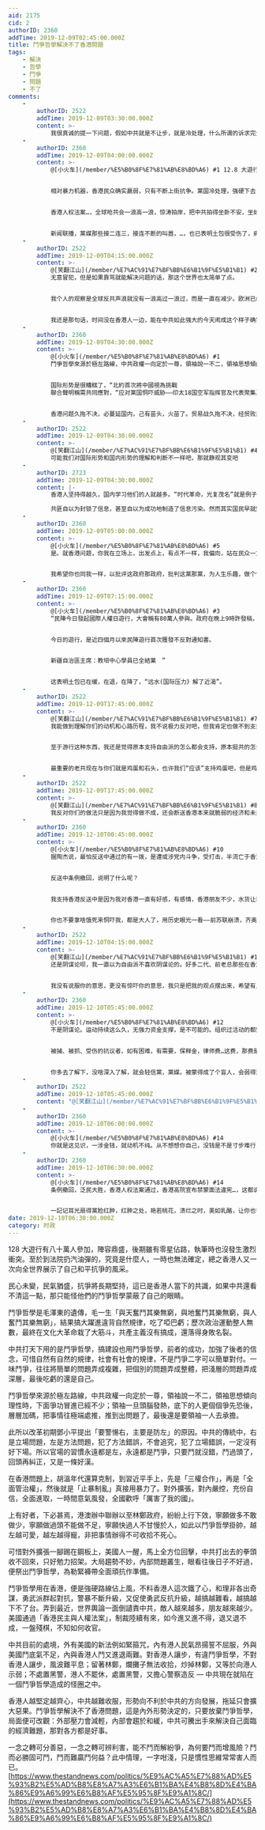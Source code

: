 ```yaml
---
aid: 2175
cid: 2
authorID: 2360
addTime: 2019-12-09T02:45:00.000Z
title: 鬥爭哲學解決不了香港問題
tags:
    - 解決
    - 哲學
    - 鬥爭
    - 問題
    - 不了
comments:
    -
        authorID: 2522
        addTime: 2019-12-09T03:30:00.000Z
        content: >-
            我很真诚的提一下问题，假如中共就是不让步，就是冷处理，什么所谓的诉求完全不理，香港还有什么牌打？或者说还能做什么伤到中共举措？我个人浅见，时间没有站在香港一边。
    -
        authorID: 2360
        addTime: 2019-12-09T04:00:00.000Z
        content: >-
            @[小火车](/member/%E5%B0%8F%E7%81%AB%E8%BD%A6) #1 12.8 大遊行有八十萬人參加，陣容鼎盛。


            相对暴力机器，香港民众确实羸弱，只有不断上街抗争。黨国冷处理，强硬下去，那只表明中共是个漠视民意，不尊重民意，肆意侵犯基本法，不守信的，丑陋的土包子。


            香港人权法案…，全球呛共会一浪高一浪，惊涛拍岸，把中共拍得坐卧不安，坐如针垫…


            新闻联播，黨媒那些接二连三，接连不断的叫嚣，…，也已表明土包很受伤了，痛风了。：)
    -
        authorID: 2522
        addTime: 2019-12-09T04:15:00.000Z
        content: >-
            @[笑翻江山](/member/%E7%AC%91%E7%BF%BB%E6%B1%9F%E5%B1%B1) #2
            无意冒犯，但是如果靠骂就能解决问题的话，那这个世界也太简单了点。


            我个人的观察是全球反共声浪就没有一浪高过一浪过，而是一直在减少。欧洲已经不怎么报道香港了，英国很多新闻网站都把香港的近况放到最下、德国法国西班牙已经是中立态度了，东盟多少年不敢和中共唱反调了，南美非洲也指望不上，美国这个法案我觉得也无非就是为了和中共博弈时多些筹码，而不是真心为了帮助香港人，且美国能打中共的手段贸易战都用过一遍了。


            我还是那句话，时间没在香港人一边，能在中共如此强大的今天闹成这个样子确实很厉害，但是也就这样了。我的了解是内地没有很受伤，反而稳定的很，之前反共的仍然反共，之前挺共的仍然挺共，没多少人因为香港事件转变立场。其实香港人想独立对抗中共就是不可能的，要不靠大陆人民帮助，要不靠英美介入，事实上现在两个外力都是远水解不了近渴。
    -
        authorID: 2360
        addTime: 2019-12-09T04:30:00.000Z
        content: >-
            @[小火车](/member/%E5%B0%8F%E7%81%AB%E8%BD%A6) #1
            鬥爭哲學來源於極左路線，中共政權一向定於一尊，領袖說一不二，領袖思想傾向理性時，下面爭功冒進已經不少；領袖一旦頭腦發熱，底下的人更個個爭先恐後，層層加碼，把事情往極端處推，推到出問題了，最後還是要領袖一人去承擔。


            国际形势是很糟糕了，“北約首次將中國視為挑戰
            聯合聲明稱需共同應對，“应对黨国恫吓威胁——印太18国空军指挥官及代表聚集夏威夷“，“中短期不排除中美一战”…，都有点“磨刀霍霍”了。


            香港问题久拖不决，必蔓延国内，己有苗头，火苗了。贸易战久拖不决，经贸败象益发显现，失业率一高，物价一失控…，民众生活水平一下降，上街开骂也会…，势不可当。
    -
        authorID: 2522
        addTime: 2019-12-09T04:30:00.000Z
        content: >-
            @[笑翻江山](/member/%E7%AC%91%E7%BF%BB%E6%B1%9F%E5%B1%B1) #4
            可能我们对国际形势和国内形势的理解和判断不一样吧，那就静观其变吧
    -
        authorID: 2723
        addTime: 2019-12-09T04:30:00.000Z
        content: |-
            香港人坚持得越久，国内学习他们的人就越多。“时代革命，光复茂名”就是例子。

            共匪自以为封锁了信息，甚至自以为成功地制造了信息污染。然而其实国民早就知道共匪惯于撒谎，官煤发表的消息有时要反着看才对。
    -
        authorID: 2360
        addTime: 2019-12-09T05:00:00.000Z
        content: >-
            @[小火车](/member/%E5%B0%8F%E7%81%AB%E8%BD%A6) #5
            是。就香港问题，你我在立场上，出发点上，有点不一样，我偏向，站在民众一方。


            我希望你也同我一样，以批评这政府那政府，批判这黨那黨，为人生乐趣，做个快乐的自由派。：)
    -
        authorID: 2360
        addTime: 2019-12-09T07:15:00.000Z
        content: >-
            @[小火车](/member/%E5%B0%8F%E7%81%AB%E8%BD%A6) #3
            “民陣今日發起國際人權日遊行，大會稱有80萬人參與。政府在晚上9時許發稿，形容遊行大致和平，正顯示市民享有和平集會及言論自由。


            今日的遊行，是近四個月以來民陣遊行首次獲發不反對通知書。


            新疆自治區主席：教培中心學員已全結業　”


            这表明土包已在缓，在退，在降了，“远水(国际压力》解了近渴”。
    -
        authorID: 2522
        addTime: 2019-12-09T17:45:00.000Z
        content: >-
            @[笑翻江山](/member/%E7%AC%91%E7%BF%BB%E6%B1%9F%E5%B1%B1) #7
            我能做到理解你们的动机和心路历程，我不说极力反对吧，但我肯定也做不到支持，主要是不看好香港自由派胜利的可能，我不觉得你们能取得胜利。


            至于游行这种东西，我还是觉得原本支持自由派的怎么都会支持，原本挺共的怎么都会挺共，转变立场的又能有多少呢？


            最重要的老共现在与你们就是鸡蛋和石头，也许我们“应该”支持鸡蛋吧，但是鸡蛋就是碰不过石头啊。你上边说外力在支持，老共在退却。我想说美国海军每年要军费的时候都会渲染中国威胁论、北约年年都强调中俄威胁（事实上美法首脑都发表过北约无用论）、老共在内地依然稳如磐石。麻省的那个经济学家就说过，“做美国在做的，而不是做美国说他自己在做的”，其实哪个人哪个国家都一样，说的、做的、和想做的都不是一样的啊。把这就当作胜利，未免高兴的太早了吧。
    -
        authorID: 2522
        addTime: 2019-12-09T17:45:00.000Z
        content: >-
            @[笑翻江山](/member/%E7%AC%91%E7%BF%BB%E6%B1%9F%E5%B1%B1) #8
            我反对你们的做法只是因为我觉得做不成，还会断送香港本来就脆弱的经济和未来，这对我个人都是有影响的。我每年都要去香港的，很早在香港就有投资，最近很多人都在建议我至少保证一下香港与外界转账渠道的畅通。你们可能无所谓吧因为你们不在乎，有自由就够了，但是我想香港的乱肯定会影响到中外投资者的信心的。了，所以我说时间不在香港一边啊。等到你们真的对老共没用了，老共都不需要来打你们，直接饿死你们、再说是你们自找的不就行了？你们其实是在断送你们自己和下一代的未来
    -
        authorID: 2360
        addTime: 2019-12-10T00:45:00.000Z
        content: >-
            @[小火车](/member/%E5%B0%8F%E7%81%AB%E8%BD%A6) #10
            据陶杰说，最怕反送中通过的有一拨，是遭或涉党内斗争，受打击，半流亡于香港的红色富豪，证券大佬…。这一拨人最怕中共把香港改造得同内地差不多，他们就会失去个最好的避难所，他们为反送中运动出了大笔，大笔资金，以力图保另一制不变。这一拨人曾长住四季酒店的，你去查下，看看，是什么量级。


            反送中条例撤回，说明了什么呢？


            我支持香港反送中是因为我对香港一直有好感，有感情，香港朋友不少，水货让我受益多多。如果香港被中共改造得内地差不多了，那完了，一宝地没了。


            你也不要拿啥饿死来恫吓我，都是大人了，用历史眼光一看——前苏联崩溃，齐奥赛斯库之死…都说明民众没饿死，极权，独裁者反而先挂了。
    -
        authorID: 2522
        addTime: 2019-12-10T04:15:00.000Z
        content: >-
            @[笑翻江山](/member/%E7%AC%91%E7%BF%BB%E6%B1%9F%E5%B1%B1) #11
            还是阴谋论呗，我一直以为自由派不喜欢阴谋论的。好多二代、前老总那些在香港不是秘密啊，之前HR那个老总就是在那被抓的啊，且不说这些人能量大小吧，他们也不是为了香港的自由啊。靠他们感觉比靠英美还不靠谱。换个角度说，这些下野的、外逃的都有那么大能量，那在任的不更厉害了吗，那结论还是一样的吧？


            我没有说服你的意思，更没有惊吓你的意思，我只是把我的观点摆出来，希望有人能指正我的知识和理解有什么不对，你觉得我在吓唬你反而让我觉得不好意思了。其实还是之前说的，我们看事物的观点和理解的角度不同，你觉得是非曲直重要，我觉得事实和原理重要，还是让时间来证明一切吧。
    -
        authorID: 2360
        addTime: 2019-12-10T05:45:00.000Z
        content: >-
            @[小火车](/member/%E5%B0%8F%E7%81%AB%E8%BD%A6) #12
            不是阴谋论。运动持续这么久，无强力资金支撑，是不可能的。组织过活动的都知道，是要花钱的。


            被捕、被抓、受伤的抗议者，如有困难，有需要，保释金，律师费…这费，那费是有援助的。现场义工们要被捕者大喊出自己名字，既为此，能及时提供各方面援助。


            你多去了解下，没啥深入了解，就会轻信黨，黨媒。被蒙得成了个盲人，会弱得连美元同人民币都分不清了。
    -
        authorID: 2522
        addTime: 2019-12-10T05:45:00.000Z
        content: "@[笑翻江山](/member/%E7%AC%91%E7%BF%BB%E6%B1%9F%E5%B1%B1) #13 那所以比如智利、巴塞罗那、法国黄背心这些运动背后金主都是谁？所以你是想说香港人上街是真的有人付钱才上的街？也许有赞助吧，但是也不可能深入到每个基层吧？你是想说先是香港人从一开始就是被收买+煽动上街然后一直是被金援支持的？那也不对啊，那背后的人看到送中条例撤回了还不收手？图啥？\n\n不管如何吧，我压根就不看党媒，我看新闻的渠道真心很多。不过我一开始就知道我再怎么了解我也不可能说支持香港人的立场的\U0001F602，和我个人利益冲突不说，我本身思想就对左派自由派的嗤之以鼻。"
    -
        authorID: 2360
        addTime: 2019-12-10T06:00:00.000Z
        content: >-
            @[小火车](/member/%E5%B0%8F%E7%81%AB%E8%BD%A6) #14
            你就是这见识，一涉金钱，就动机不纯。从不想想你自己，没钱是不是寸步难行，穷得毫无骨气，为一斗米也会献媚不停，早把民主自由忘了个一干二净。
    -
        authorID: 2360
        addTime: 2019-12-10T06:30:00.000Z
        content: >-
            @[小火车](/member/%E5%B0%8F%E7%81%AB%E8%BD%A6) #14
            条例撤回，泛民大胜，香港人权法案通过，香港高院宣布禁蒙面法違宪…，这都说明什么？说明黨国赢了，港人抗争无意义？


            一記记耳光扇得黨脸红肿，红肿之处，艳若桃花，溃烂之时，美如乳酪，让你也奋起直B，要黨把搞，饿死，饿死“直接饿死你们”了。你就是这么凶残。
date: 2019-12-10T06:30:00.000Z
category: 时政
---
```


128 大遊行有八十萬人參加，陣容鼎盛，後期雖有零星佔路，執筆時也沒發生激烈衝突。至於到法院扔汽油彈的，究竟是什麼人，一時也無法確定，總之香港人又一次向全世界展示了自己和平抗爭的風采。

民心未變，民氣猶盛，抗爭將長期堅持，這已是香港人當下的共識，如果中共還看不清這一點，那只能怪他們的鬥爭哲學蒙蔽了自己的眼睛。

鬥爭哲學是毛澤東的遺傳，毛一生「與天奮鬥其樂無窮，與地奮鬥其樂無窮，與人奮鬥其樂無窮」，結果搞大躍進違背自然規律，吃了啞巴虧；歷次政治運動整人無數，最終在文化大革命栽了大筋斗，共產主義沒有搞成，還落得身敗名裂。

中共打天下用的是鬥爭哲學，搞建設也用鬥爭哲學，前者的成功，加強了後者的信念，可惜自然有自然的規律，社會有社會的規律，不是鬥爭二字可以簡單對付。一味鬥爭，往往將簡單的問題弄成複雜，把個別的問題弄成整體，把淺層的問題弄成深層，最後吃虧的還是自己。

鬥爭哲學來源於極左路線，中共政權一向定於一尊，領袖說一不二，領袖思想傾向理性時，下面爭功冒進已經不少；領袖一旦頭腦發熱，底下的人更個個爭先恐後，層層加碼，把事情往極端處推，推到出問題了，最後還是要領袖一人去承擔。

此所以改革初期鄧小平提出「要警愓右，主要是防左」的原因。中共的傳統中，右是立場問題，左是方法問題，犯了方法錯誤，不會追究，犯了立場錯誤，一定沒有好下場。所以官場的習慣永遠都是左，永遠都是鬥爭，只要鬥就沒錯，鬥過頭了，回頭再糾正，又是一條好漢。

在香港問題上，胡溫年代還算克制，到習近平手上，先是「三權合作」，再是「全面管治權」，然後就是「止暴制亂」真接用暴力了。對外擴張，對內嚴控，充份自信，全面進取，一時間意氣風發，全國歡呼「厲害了我的國」。

上有好者，下必甚焉，港澳辦中聯辦以至林鄭政府，紛紛上行下效，寧願做多不敢做少，寧願做過頭不能做不足，寧願快過人不甘慢於人，如此以鬥爭哲學掛帥，越左越可愛，越左越得寵，非把事情辦得不可收拾不死心。

可惜對外擴張一腳踢在鋼板上，美國人一醒，馬上全方位回擊，中共打出去的拳頭收不回來，只好勉力招架。大局趨勢不妙，內部問題叢生，眼看往後日子不好過，便祭出鬥爭哲學，為勒緊褲帶全面頑抗作準備。

鬥爭哲學用在香港，便是強硬路線佔上風，不料香港人這次鐵了心，和理非各出奇謀，勇武派群起對抗，警暴不斷升級，又促使勇武反抗升級，越搞越難看，越搞越下不了台。弄到最近，世界輿論一面倒讉責中共，敵人越來越多，朋友越來越少。美國通過「香港民主與人權法案」，制裁陸續有來，如今進又進不得，退又退不成，一盤殘棋，不知如何收官。

中共目前的處境，外有美國的新法例如緊箍咒，內有港人民氣昂揚誓不屈服，外與美國鬥底氣不足，內與香港人鬥又進退兩難。對香港人讓步，有違鬥爭哲學，不對香港人讓步，風波難平息；留著林鄭，爛攤子無法收拾，炒掉林鄭，又等於向港人示弱；不處置黑警，港人不罷休，處置黑警，又擔心警察造反 — 中共現在就陷在一個鬥爭哲學造成的怪圈之中。

香港人越堅定越齊心，中共越難收服，形勢向不利於中共的方向發展，拖延只會擴大惡果。鬥爭哲學解決不了香港問題，這是內外形勢決定的，只要放棄鬥爭哲學，局面便可改觀：外部壓力會減輕，內部會趨於和緩，中共可騰出手來解決自己面臨的經濟難題，那對各方都是好事。

一念之轉可分善惡，一念之轉可辨利害，能不鬥而解紛爭，為何要鬥而增風險？鬥而必勝固可鬥，鬥而難贏鬥何益？此中情理，一字咁淺，只是慣性思維常常害人而已。 [https://www.thestandnews.com/politics/%E9%AC%A5%E7%88%AD%E5%93%B2%E5%AD%B8%E8%A7%A3%E6%B1%BA%E4%B8%8D%E4%BA%86%E9%A6%99%E6%B8%AF%E5%95%8F%E9%A1%8C/](https://www.thestandnews.com/politics/%E9%AC%A5%E7%88%AD%E5%93%B2%E5%AD%B8%E8%A7%A3%E6%B1%BA%E4%B8%8D%E4%BA%86%E9%A6%99%E6%B8%AF%E5%95%8F%E9%A1%8C/)
